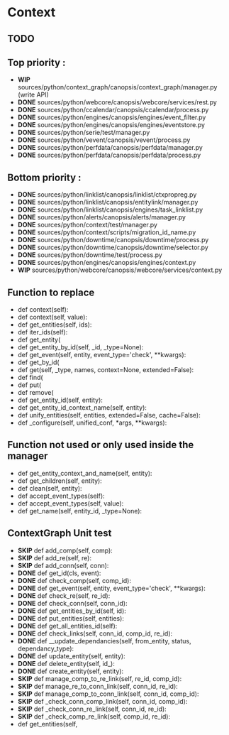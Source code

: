 Context
=======

TODO
----
Top priority :
--------------
  * **WIP**  sources/python/context_graph/canopsis/context_graph/manager.py (write API)
  * **DONE** sources/python/webcore/canopsis/webcore/services/rest.py
  * **DONE** sources/python/ccalendar/canopsis/ccalendar/process.py
  * **DONE** sources/python/engines/canopsis/engines/event_filter.py
  * **DONE** sources/python/engines/canopsis/engines/eventstore.py
  * **DONE** sources/python/serie/test/manager.py
  * **DONE** sources/python/vevent/canopsis/vevent/process.py
  * **DONE** sources/python/perfdata/canopsis/perfdata/manager.py
  * **DONE** sources/python/perfdata/canopsis/perfdata/process.py

Bottom priority :
-----------------
  * **DONE** sources/python/linklist/canopsis/linklist/ctxpropreg.py
  * **DONE** sources/python/linklist/canopsis/entitylink/manager.py
  * **DONE** sources/python/linklist/canopsis/engines/task_linklist.py
  * **DONE** sources/python/alerts/canopsis/alerts/manager.py
  * **DONE** sources/python/context/test/manager.py
  * **DONE** sources/python/context/scripts/migration_id_name.py
  * **DONE** sources/python/downtime/canopsis/downtime/process.py
  * **DONE** sources/python/downtime/canopsis/downtime/selector.py
  * **DONE** sources/python/downtime/test/process.py
  * **DONE** sources/python/engines/canopsis/engines/context.py
  * **WIP**  sources/python/webcore/canopsis/webcore/services/context.py

Function to replace
-------------------
  * def context(self):
  * def context(self, value):
  * def get_entities(self, ids):
  * def iter_ids(self):
  * def get_entity(
  * def get_entity_by_id(self, _id, _type=None):
  * def get_event(self, entity, event_type='check', **kwargs):
  * def get_by_id(
  * def get(self, _type, names, context=None, extended=False):
  * def find(
  * def put(
  * def remove(
  * def get_entity_id(self, entity):
  * def get_entity_id_context_name(self, entity):
  * def unify_entities(self, entities, extended=False, cache=False):
  * def _configure(self, unified_conf, *args, **kwargs):


Function not used or only used inside the manager
-------------------------------------------------
  * def get_entity_context_and_name(self, entity):
  * def get_children(self, entity):
  * def clean(self, entity):
  * def accept_event_types(self):
  * def accept_event_types(self, value):
  * def get_name(self, entity_id, _type=None):

ContextGraph Unit test
----------------------
  * **SKIP** def add_comp(self, comp):
  * **SKIP** def add_re(self, re):
  * **SKIP** def add_conn(self, conn):
  * **DONE** def get_id(cls, event):
  * **DONE** def check_comp(self, comp_id):
  * **DONE** def get_event(self, entity, event_type='check', \**kwargs):
  * **DONE** def check_re(self, re_id):
  * **DONE** def check_conn(self, conn_id):
  * **DONE** def get_entities_by_id(self, id):
  * **DONE** def put_entities(self, entities):
  * **DONE** def get_all_entities_id(self):
  * **DONE** def check_links(self, conn_id, comp_id, re_id):
  * **DONE** def __update_dependancies(self, from_entity, status, dependancy_type):
  * **DONE** def update_entity(self, entity):
  * **DONE** def delete_entity(self, id_):
  * **DONE** def create_entity(self, entity):
  * **SKIP** def manage_comp_to_re_link(self, re_id, comp_id):
  * **SKIP** def manage_re_to_conn_link(self, conn_id, re_id):
  * **SKIP** def manage_comp_to_conn_link(self, conn_id, comp_id):
  * **SKIP** def _check_conn_comp_link(self, conn_id, comp_id):
  * **SKIP** def _check_conn_re_link(self, conn_id, re_id):
  * **SKIP** def _check_comp_re_link(self, comp_id, re_id):
  * def get_entities(self,
